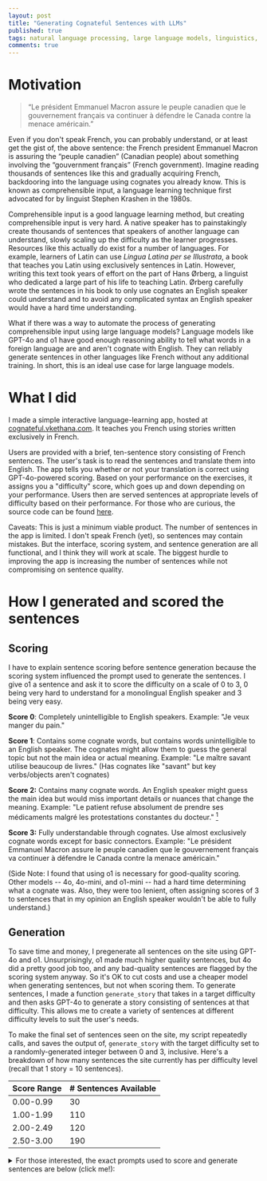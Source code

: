 ```yaml
---
layout: post
title: "Generating Cognateful Sentences with LLMs"
published: true
tags: natural language processing, large language models, linguistics, software projects
comments: true
---
```


# Motivation
> “Le président Emmanuel Macron assure le peuple canadien que le gouvernement français va continuer à défendre le Canada contre la menace américain.”

Even if you don't speak French, you can probably understand, or at least get the gist of, the above sentence: the French president Emmanuel Macron is assuring the “peuple canadien” (Canadian people) about something involving the “gouvernment français” (French government). 
Imagine reading thousands of sentences like this and gradually acquiring French, backdooring into the language using cognates you already know. 
This is known as comprehensible input, a language learning technique first advocated for by linguist Stephen Krashen in the 1980s. 

Comprehensible input is a good language learning method, but creating comprehensible input is very hard. 
A native speaker has to painstakingly create thousands of sentences that speakers of another language can understand, slowly scaling up the difficulty as the learner progresses. 
Resources like this actually do exist for a number of languages. 
For example, learners of Latin can use *Lingua Latina per se Illustrata*, a book that teaches you Latin using exclusively sentences in Latin. 
However, writing this text took years of effort on the part of Hans Ørberg, a linguist who dedicated a large part of his life to teaching Latin.
Ørberg carefully wrote the sentences in his book to only use cognates an English speaker could understand and to avoid any complicated syntax an English speaker would have a hard time understanding. 

What if there was a way to automate the process of generating comprehensible input using large language models? 
Language models like GPT-4o and o1 have good enough reasoning ability to tell what words in a foreign language are and aren't cognate with English. 
They can reliably generate sentences in other languages like French without any additional training.
In short, this is an ideal use case for large language models.

# What I did
I made a simple interactive language-learning app, hosted at [cognateful.vkethana.com](https://cognateful.vkethana.com). It teaches you French using stories written exclusively in French.

Users are provided with a brief, ten-sentence story consisting of French sentences. The user's task is to read the sentences and translate them into English. 
The app tells you whether or not your translation is correct using GPT-4o-powered scoring. 
Based on your performance on the exercises, it assigns you a "difficulty" score, which goes up and down depending on your performance. 
Users then are served sentences at appropriate levels of difficulty based on their performance. For those who are curious, the source code can be found [here](https://github.com/vkethana/cognate_sentences).

Caveats: This is just a minimum viable product. 
The number of sentences in the app is limited. 
I don't speak French (yet), so sentences may contain mistakes.
But the interface, scoring system, and sentence generation are all functional, and I think they will work at scale. 
The biggest hurdle to improving the app is increasing the number of sentences while not compromising on sentence quality.

# How I generated and scored the sentences
## Scoring
I have to explain sentence scoring before sentence generation because the scoring system influenced the prompt used to generate the sentences. 
I give o1 a sentence and ask it to score the difficulty on a scale of 0 to 3, 0 being very hard to understand for a monolingual English speaker and 3 being very easy.

**Score 0**: Completely unintelligible to English speakers.
Example: "Je veux manger du pain."
	
**Score 1**: Contains some cognate words, but contains words unintelligible to an English speaker. The cognates might allow them to guess the general topic but not the main idea or actual meaning. Example: "Le maître savant utilise beaucoup de livres." (Has cognates like "savant" but key verbs/objects aren\'t cognates)

**Score 2:** Contains many cognate words. An English speaker might guess the main idea but would miss important details or nuances that change the meaning. Example: "Le patient refuse absolument de prendre ses médicaments malgré les protestations constantes du docteur." [^fn-1]

**Score 3:** Fully understandable through cognates. Use almost exclusively cognate words except for basic connectors. Example: "Le président Emmanuel Macron assure le peuple canadien que le gouvernement français va continuer à défendre le Canada contre la menace américain."

(Side Note: I found that using o1 is necessary for good-quality scoring. 
Other models -- 4o, 4o-mini, and o1-mini -- had a hard time determining what a cognate was. Also, they were too lenient, often assigning scores of 3 to sentences that in my opinion an English speaker wouldn't be able to fully understand.)

## Generation
To save time and money, I pregenerate all sentences on the site using GPT-4o and o1. 
Unsurprisingly, o1 made much higher quality sentences, but 4o did a pretty good job too, and any bad-quality sentences are flagged by the scoring system anyway. So it's OK to cut costs and use a cheaper model when generating sentences, but not when scoring them.
To generate sentences, I made a function `generate_story` that takes in a target difficulty and then asks GPT-4o to generate a story consisting of sentences at that difficulty. This allows me to create a variety of sentences at different difficulty levels to suit the user's needs.

To make the final set of sentences seen on the site, my script repeatedly calls, and saves the output of, `generate_story` with the target difficulty set to a randomly-generated integer between 0 and 3, inclusive. 
Here's a breakdown of how many sentences the site currently has per difficulty level (recall that 1 story = 10 sentences). 

| Score Range | # Sentences Available |
|-------------|-----------------------|
| 0.00-0.99   | 30                    |
| 1.00-1.99   | 110                   |
| 2.00-2.49   | 120                   |
| 2.50-3.00   | 190                   |

<details>
<summary>
For those interested, the exact prompts used to score and generate sentences are below (click me!):
</summary>
<div  markdown="1">
```python
# Source code: https://github.com/vkethana/cognate_sentences
client = OpenAI(api_key=os.environ["OPENAI_API_KEY"])
language_codes = {
    'fr': 'French'
}
SENTENCE_GENERATION_MODEL = 'gpt-4o'
SENTENCE_SCORING_MODEL = 'o1-preview' # 'o1' doesn't work for some reason
 
def generate_story(lang_code, num_sentences, target_difficulty):
    system_prompt = f"""
    You are a fluent speaker of both {language_codes[lang_code]} and English.
    Generate exactly {num_sentences} {language_codes[lang_code]} sentences that:
    1. Form a coherent narrative where each sentence follows from the previous one
    2. Target difficulty level {target_difficulty} using these criteria:

        Level 0: Completely unintelligible to English speakers.
        Example: "Je veux manger du pain."

        Level 1: Contains some cognate words, but is largely unintelligible to an English speaker. The cognates might allow them to guess the general topic but not the actual meaning.
        Example: "Le maître savant utilise beaucoup de livres." (Has cognates like "savant" but key verbs/objects aren\'t cognates)

        Level 2: Contains many cognate words. An English speaker could understand the main idea but would miss important details or nuances that change the meaning.
        Example: "Le patient refuse absolument de prendre ses médicaments malgré les protestations constantes du docteur."
        An English speaker would get "patient refuses absolutely to take medications" and "constant protestations doctor" but might miss "his" and "despite", changing their understanding of whose medications and the relationship between the refusal and protestations.

        Level 3: Fully understandable through cognates. Use almost exclusively cognate words except for basic connectors.
        Example: "Le président Emmanuel Macron assure le peuple canadien que le gouvernement français va continuer à défendre le Canada contre la menace américain."

        DIFFICULTY TARGETING STRATEGIES:
        Difficulty 0: Use basic, high-frequency native vocabulary, avoid international words
        Difficulty 1: Use 25-30% cognates in non-crucial positions. Has cognates but leaves major meaning gaps.
        Difficulty 2: Use 50-60% cognates in main concept positions. Sentence is mostly understandable but has subtle meaning changes due to missed words\n
        Difficulty 3: Use 80-90% cognates, especially for key meaning-bearing words. Any small connecting words (le, que, etc.) can be ignored without losing meaning. Should be assigned sparingly - only when missed words don\'t change meaning\n

    {% raw %}Format your response as a JSON array of {num_sentences} objects:
    {{
        "sentence": "<Generated sentence>",
        "target_difficulty": {target_difficulty},
        "reasoning": "<Why this sentence matches difficulty. If this is not the first sentence, also explain why this continues the story from the previous sentence in this JSON array.>",
        "cognate_words": [<List of cognates used>]
    }}{% endraw %}

    Important: Each sentence must directly follow from the previous one to form a coherent story.
    Generate {num_sentences} sentences meeting these criteria (difficulty level and story continuation).
    Note: Please do not include Markdown formatting tags (```) in your response, as my parser will not be able to interpret them.
    """
    
    response = client.chat.completions.create(
        model=SENTENCE_GENERATION_MODEL,
        messages=[{'role': 'user', 'content': system_prompt}],
        temperature=1.0
    )
    
    # Parse generated sentences
    return json.loads(response.choices[0].message.content)

def gpt_scored_rubric_batch(sentences):
    '''
    Score multiple French sentences at once using GPT-4.

    Args:
        sentences: List of sentences to score
    Returns:
        List of scoring results
    '''

    system_prompt = f"""
    You are an expert in French to English translation. I will give you {len(sentences)} sentences in French, and I want you to score each of them on a scale from 0-3 using the following rubric:

    0: Completely unintelligible to English speakers.
    Example: "Je veux manger du pain."

    1: Contains some cognate words, but contains words unintelligible to an English speaker. The cognates might allow them to guess the general topic but not the main idea or actual meaning.
    Example: "Le maître savant utilise beaucoup de livres." (Has cognates like "savant" but key verbs/objects aren\'t cognates)

    2: Contains many cognate words. An English speaker might guess the main idea but would miss important details or nuances that change the meaning.
    Example: "Le patient refuse absolument de prendre ses médicaments malgré les protestations constantes du docteur."
    An English speaker would get "patient refuses absolutely to take medications" and "constant protestations doctor" but might miss "his" and "despite", changing their understanding of whose medications and the relationship between the refusal and protestations.

    3: Fully understandable through cognates. Use almost exclusively cognate words except for basic connectors.
    Example: "Le président Emmanuel Macron assure le peuple canadien que le gouvernement français va continuer à défendre le Canada contre la menace américain."

    Important scoring notes:
    - Score 0 sentences have little to no cognates
    - Score 1 sentences have cognates but leave major meaning gaps
    - Score 2 sentences are mostly understandable but have subtle meaning changes due to missed words
    - Score 3 should be assigned sparingly - only when missed words don’t change meaning

    {% raw %}For each sentence, provide a JSON object with these fields:
    {{
      "sentence": "<Sentence>",
      "cognate_words": [<List of Cognate Words>],
      "reasoning": "<Reasoning for the score>",
      "score": <Numerical for the Sentence (0-3)>
    }} {% endraw %}

    Please format your response as a JSON array of these objects. You should have {len(sentences)} objects in your array.

    Here are the sentences to score:
    {json.dumps(sentences, ensure_ascii=False)}
    Note: Please do not include Markdown formatting tags (```) in your response, as my parser will not be able to interpret them.
    """

    completion = client.chat.completions.create(
        model=SENTENCE_SCORING_MODEL,
        messages=[
            {'role': 'user', 'content': system_prompt}
        ],
        temperature=1
    )
    
    response_text = completion.choices[0].message.content.strip()
    try:
        results = json.loads(response_text)
        return results
    except json.JSONDecodeError:
        print("Error: Failed to decode JSON from the response.")
        raise
```
</div>
</details>
# Approaches that didn't work
- **Sentence starters:** 
I was initially worried that repeatedly asking the model to generate sentences would result in the same stories being generated over and over. 
To deal with this, I modified my prompt to randomly pick a sentence starter from a hardcoded list of unfinished French sentences. I then asked the model to generate sentences which continued off the sentence starter.
This works, but I eventually got rid of it and found that the sentences were still diverse enough.
- **Live generation:**
Rather than pre-generating the sentences, I originally thought about generating them on the spot and feeding the model with information about the user's past performance.
But pre-generating sentences is cheaper, and we can still adapt to the user's performance using the scoring system.
- **Cognate ratios:**
Originally, I scored sentences using a weighted combination of GPT-4's judgments and the percentage of cognate words in the sentence. 
This is a bad idea because it treats all cognate words equally, leading to inaccurate scoring. 
For example, "ouvre" and "technologie" are both cognates but the latter is much easier to understand.
I plan to return to this idea, using a system that gives better scores to some cognate words.

# Engineering Tricks I learned
- **Chain of Thought Prompting**: I tell the model to reason through its scoring and generation process. This substantially reduces hallucinations and improves the output quality of weaker models.
For example, my prompt for sentence scoring tells the LM to use the following output in its response:

```json
    {
      "sentence": "<Sentence>",
      "cognate_words": "[<List of Cognate Words>]",
      "reasoning": "<Reasoning for the score>",
      "score": "<Numerical for the Sentence (0-3)>"
    }
```
- **Batching LLM calls to reduce inference costs:** Sentences are generated and scored in batches of 10, which brings down the cost and time of generating and scoring stories a lot.
- **Require JSON outputs:** I wasted a lot of time trying to get the LM to output in a format that was easy to parse in Python. Eventually I realized that JSON outputs were perfect for this situation. 
Anecdotally, it feels like formatting-related hallucinations are less common when the model is tasked with outputting JSON and not some special, user-defined format. 

# Findings
Some cognate words have a stronger association with high-scoring sentences than others. 
For example, *université* and *enthousiasme* have average scores of 3.00, whereas *recherches* and *ouvre* have average scores of 1.67. 
These findings might seem obvious at first glance, but it's proof that the scoring function is doing something right!
Cognates that are very easy to understand receive high scores. 
More difficult or obscure cognates receive lower scores.
Here's a non-exhaustive table of some cognates and the average scores of the sentences containing them.

| 1.00 - 1.99         | 2.00 - 2.99                                | 3.00              |
|---------------------|--------------------------------------------|-------------------|
| arbre               | internationale                            | université        |
| mystérieux          | succès                                    | applaudissent     |
| Après               | célèbre                                   | admire            |
| impatience          | présente                                  | directeur         |
| forêt               | entier                                    | exposition        |
| ensemble            | Paris                                     | annonce           |
| ouvre               | musée                                     | communauté        |
| contribution        | musicien                                  | invitation        |
| recherches          | moderne                                   | accepte           |
| chat                | nouvelle                                  | enthousiasme      |
| Thomas              | organise                                  | révolutionnaire   |
| cuisine             | principal                                 | invite            |
| porte               | problème                                  | technologie       |
| lit                 | académique                                | immédiatement     |
| Luc                 | économique                                | planifier         |
| soleil              | voyager                                   | collection        |
| mais                | secret                                    | objet             |
| entre               | performance                               | éducation         |
| livre               | formule                                   | thème             |
| cherche             | incroyable                                |                   |
|                     | monde                                     |                   |
|                     | professeur                                |                   |
|                     | conférence                                |                   |

# Features I plan to add
- Scale up the number of sentences in the app.
- Bring back beam search for sentence generation: Currently I'm making stories by generating 10 sentences at once. A better, but slower and more costly, way to get high-scoring sentences is to generate many options, expand the highest-scoring ones, and discard the rest, gradually building up the stories.
- Remove all English from the UI. Instead, express UI functions using images and icons. Any words which appear on the screen should be in the target language, not English, in order to immerse the user as much as possible.
- Come up with better heuristics for bumping up and down the user's difficulty score based on their performance. Right now, we simply decrement / increment the user's difficulty by 0.10 for each correct or incorrect answer. (Note that lower difficulty values = harder, not easier, sentences)
- **Improve sentence scoring:** I think that this is the hardest part of this project and that there are a lot of ways I could improve the sentence scoring. 
For example, I could modify the scoring system to use a weighted combination[^fn-2] of two things: GPT-4 judgement scoring and the presence of certain high-scoring cognate words (see "Findings" above).
- Add support for languages other than English.

# How you can help
If you're familar with NLP and/or software development, you can help out by suggesting solutions to the following blockers that I'm currently facing. Leave a comment below!
- **Cheaper and faster scoring**:
Is there a cheaper, more scalable way to score sentences than what I've described here?
Using models other than o1 results in bad quality sentences.
Using non LLM-powered scoring misses the nuances of what makes a sentence easy or hard to understand. 
- **More intuitive UI**: Users should be able to understand how the app works without reading an entire blog post about it. How can we engineer the UI so that it's obvious how to use the app?
- **Better gameplay loop**: Right now, all the user does is read sentences, translate them, and watch their score go up or down.
How can we make the app more fun?

Thanks for reading my post! 
If you liked (or hated) reading it or have thoughts on how to improve the project, please reach out over <a href="mailto:vijaykethanaboyina@gmail.com">email</a> or leave a comment below.

----- 
[^fn-1]: Justification: An English speaker would get "patient refuses absolutely to take medications" and "constant protestations doctor" but might miss "his" and "despite", changing their understanding of whose medications and the relationship between the refusal and protestations.
[^fn-2]: Special thanks to CS PhD student Nicholas Tomlin for suggesting this system for sentence scoring, as well as many other helpful ideas regarding the app's UI and sentence generation.
